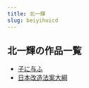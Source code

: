```yaml
---
title: 北一輝
slug: beiyihuicd
---
```


## 北一輝の作品一覧

- [子に与ふ](ziniyuhu20)
- [日本改造法案大綱](ribengaizaofaandagangc3)

